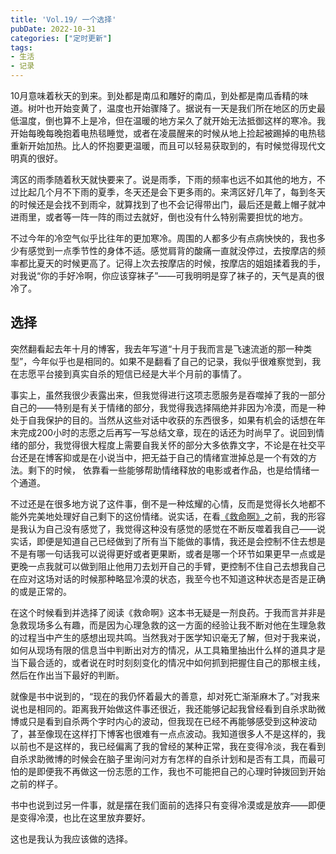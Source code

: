 ```yaml
---
title: 'Vol.19/ 一个选择'
pubDate: 2022-10-31
categories: ["定时更新"]
tags:
- 生活
- 记录
---
```


10月意味着秋天的到来。到处都是南瓜和雕好的南瓜，到处都是南瓜香精的味道。树叶也开始变黄了，温度也开始骤降了。据说有一天是我们所在地区的历史最低温度，倒也算不上是冷，但在温暖的地方呆久了就开始无法抵御这样的寒冷。我开始每晚每晚抱着电热毯睡觉，或者在凌晨醒来的时候从地上捡起被踢掉的电热毯重新开始加热。比人的怀抱要更温暖，而且可以轻易获取到的，有时候觉得现代文明真的很好。

湾区的雨季随着秋天就快要来了。说是雨季，下雨的频率也远不如其他的地方，不过比起几个月不下雨的夏季，冬天还是会下更多雨的。来湾区好几年了，每到冬天的时候还是会找不到雨伞，就算找到了也不会记得带出门，最后还是戴上帽子就冲进雨里，或者等一阵一阵的雨过去就好，倒也没有什么特别需要担忧的地方。

不过今年的冷空气似乎比往年的更加寒冷。周围的人都多少有点病怏怏的，我也多少有感觉到一点季节性的身体不适。感觉肩背的酸痛一直就没停过，去按摩店的频率都比夏天的时候更高了。记得上次去按摩店的时候，按摩店的姐姐揉着我的手，对我说“你的手好冷啊，你应该穿袜子”——可我明明是穿了袜子的，天气是真的很冷了。

## 选择

突然翻看起去年十月的博客，我去年写道“十月于我而言是飞速流逝的那一种类型”，今年似乎也是相同的。如果不是翻看了自己的记录，我似乎很难察觉到，我在志愿平台接到真实自杀的短信已经是大半个月前的事情了。

事实上，虽然我很少表露出来，但我觉得进行这项志愿服务是吞噬掉了我的一部分自己的——特别是有关于情绪的部分，我觉得我选择隔绝并非因为冷漠，而是一种处于自我保护的目的。当然从这些对话中收获的东西很多，如果有机会的话想在年末完成200小时的志愿之后再写一写总结文章，现在的话还为时尚早了。说回到情绪的部分，我觉得很大程度上需要自我关怀的部分大多依靠文字，不论是在社交平台还是在博客抑或是在小说当中，把无益于自己的情绪宣泄掉总是一个有效的方法。剩下的时候， 依靠看一些能够帮助情绪释放的电影或者作品，也是给情绪一个通道。

不过还是在很多地方说了这件事，倒不是一种炫耀的心情，反而是觉得长久地都不能外完美地处理好自己剩下的这份情绪。说实话，在看[《救命啊》](https://book.douban.com/subject/36073936/)之前，我的形容是我认为自己没有感觉了，我觉得这种没有感觉的感觉在不断反噬着我自己——说实话，即便是知道自己已经做到了所有当下能做的事情，我还是会控制不住去想是不是有哪一句话我可以说得更好或者更果断，或者是哪一个环节如果更早一点或是更晚一点我就可以做到阻止他用刀去划开自己的手臂，更控制不住自己去想我自己在应对这场对话的时候那种略显冷漠的状态，我至今也不知道这种状态是否是正确的或是正常的。

在这个时候看到并选择了阅读《救命啊》这本书无疑是一剂良药。于我而言并非是急救现场多么有趣，而是因为心理急救的这一方面的经验让我不断对他在生理急救的过程当中产生的感想出现共鸣。当然我对于医学知识毫无了解，但对于我来说，如何从现场有限的信息当中判断出对方的情况，从工具箱里抽出什么样的道具才是当下最合适的，或者说在时时刻刻变化的情况中如何抓到把握住自己的那根主线，然后在作出当下最好的判断。

就像是书中说到的，“现在的我仍怀着最大的善意，却对死亡渐渐麻木了。”对我来说也是相同的。距离我开始做这件事还很近，我还能够记起我曾经看到自杀求助微博或只是看到自杀两个字时内心的波动，但我现在已经不再能够感受到这种波动了，甚至像现在这样打下博客也很难有一点点波动。我知道很多人不是这样的，我以前也不是这样的，我已经偏离了我的曾经的某种正常，我在变得冷淡，我在看到自杀求助微博的时候会在脑子里询问对方有怎样的自杀计划和是否有工具，而最可怕的是即便我不再做这一份志愿的工作，我也不可能把自己的心理时钟拨回到开始之前的样子。

书中也说到过另一件事，就是摆在我们面前的选择只有变得冷漠或是放弃——即便是变得冷漠，也比在这里放弃要好。

这也是我认为我应该做的选择。
